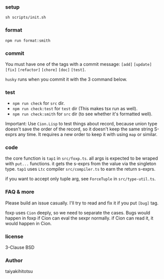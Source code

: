 ### setup
```terminal
sh scripts/init.sh
```

### format
```terminal
npm run format:smith
```

### commit
You must have one of the tags with a commit message: `[add]` `[update]` `[fix]` `[refactor]` `[chore]` `[doc]` `[test]`.

`husky` runs when you commit it with the 3 command below.

### test
- ```npm run check``` for `src` dir.
- ```npm run check:test``` for `test` dir (This makes tsx run as well).
- ```npm run check:smith``` for `src` dir (to see whether it's formatted well).

Important: Use `Cion.Lisp` to test things about record, because union type doesn't save the order of the record, so it doesn't keep the same string S-exprs any time. It requires a new order to keep it with using `map` or similar.

### code
the core function is `tap1` in `src/foxp.ts`. all args is expected to be wraped with `put...` functions. it gets the s-exprs from the value via the singleton type. `tap1` uses `Ltc` compiler `src/compiler.ts` to earn the return s-exprs.

if you want to accept only tuple arg, see `ForceTuple` in `src/type-util.ts`.

### FAQ & more
Please build an issue casually. I'll try to read and fix it if you put `[bug]` tag.

foxp uses `Cion` deeply, so we need to separate the cases.
Bugs would happen in foxp if Cion can eval the sexpr normally. if Cion can read it, it would happen in Cion.

### license
3-Clause BSD

### Author
taiyakihitotsu

